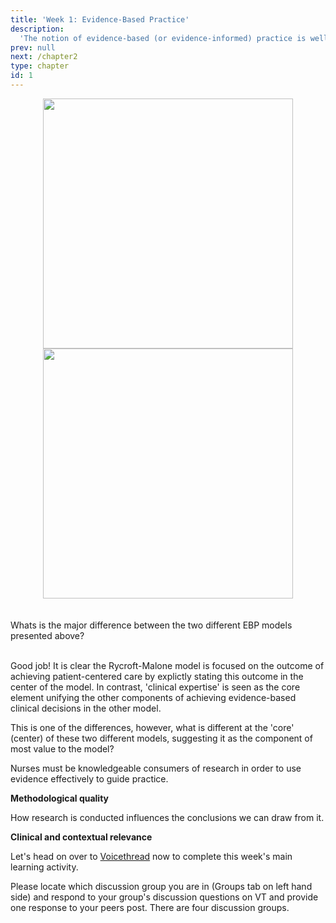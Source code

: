 ```yaml
---
title: 'Week 1: Evidence-Based Practice'
description:
  'The notion of evidence-based (or evidence-informed) practice is well-established in nursing and in the health sciences in general. In Module 1 we will examine the evolution of the evidence-based practice (EBP) movement, and different models for conceptualizing EBP. We will discuss both the purported benefits and the criticisms of the EBP movement in healthcare.'
prev: null
next: /chapter2
type: chapter
id: 1
---
```



<exercise id="1" title="What is EBP?" type="slides">

<slides source="chapter1_ebp">
</slides>
</exercise>



<exercise id="2" title="Models of EBP" type="slides">
<slides source="chapter1_models">
</exercise>

<exercise id="3" title="Important distinctions between different EBP models" type="slides">
<div><center><img height="400px" width="400px" src="JBI.png">
<img height="400px" width="400px" src="JBI.png"></center></div>
<br><br>
Whats is the major difference between the two different EBP models presented above?<br><br>
<choice>
<opt text="One model values patient-centred care more than clinical expertise" correct="true">

Good job! It is clear the Rycroft-Malone model is focused on the outcome of achieving  patient-centered care by explictly stating this outcome in the center of the model. In contrast, 'clinical expertise' is seen as the core element unifying the other components of achieving evidence-based clinical decisions in the other model.

</opt>

<opt text="Health care resources are not considered in both models">

This is one of the differences, however, what is different at the 'core' (center) of these two different models, suggesting it as the component of most value to the model?

</choice>
</exercise>

<exercise id="4" title="Process models for EBP" type="slides">
<slides source="chapter1_models2">

</exercise>

<exercise id="5" title="Criticisms of EBP" type="slides">
<slides source="chapter1_critiques">

</exercise>

<exercise id="6" title="What constitutes 'good' research evidence?">

Nurses must be knowledgeable consumers of research in order to use evidence effectively to guide practice.


**Methodological quality**

How research is conducted influences the conclusions we can draw from it.

**Clinical and contextual relevance**




</exercise>

<exercise id="10" title="Week 1 learning activity on Voicethread">

Let's head on over to [Voicethread](https://voicethread.com) now to complete this week's main learning activity.

Please locate which discussion group you are in (Groups tab on left hand side) and respond to your group's discussion questions on VT and provide one response to your peers post. There are four discussion groups.
</exercise>


